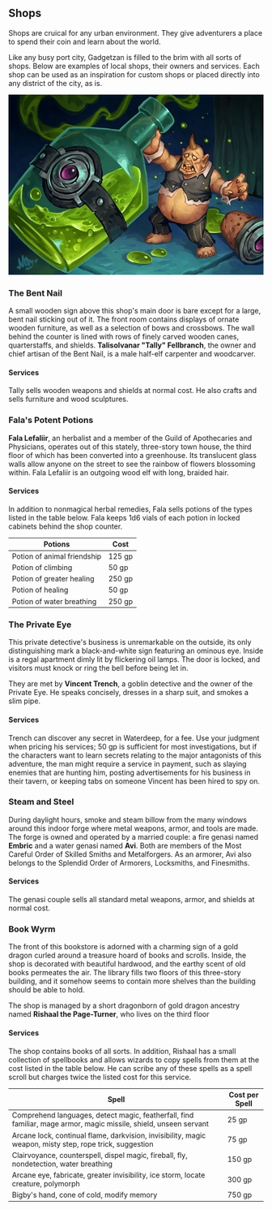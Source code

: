 ## Shops
Shops are cruical for any urban environment. They give adventurers a place to spend their coin and learn about the world.

Like any busy port city, Gadgetzan is filled to the brim with all sorts of shops. Below are examples of local shops, their owners and services. Each shop can be used as an inspiration for custom shops or placed directly into any district of the city, as is.

![Pint-Size Potion](../references/images/pint-size-potion.jpg)

### The Bent Nail
A small wooden sign above this shop's main door is bare except for a large, bent nail sticking out of it. The front room contains displays of ornate wooden furniture, as well as a selection of bows and crossbows. The wall behind the counter is lined with rows of finely carved wooden canes, quarterstaffs, and shields. **Talisolvanar "Tally" Fellbranch**, the owner and chief artisan of the Bent Nail, is a male half-elf carpenter and woodcarver.

#### Services
Tally sells wooden weapons and shields at normal cost. He also crafts and sells furniture and wood sculptures.

### Fala's Potent Potions

**Fala Lefaliir**, an herbalist and a member of the Guild of Apothecaries and Physicians, operates out of this stately, three-story town house, the third floor of which has been converted into a greenhouse. Its translucent glass walls allow anyone on the street to see the rainbow of flowers blossoming within. Fala Lefaliir is an outgoing wood elf with long, braided hair.

#### Services
In addition to nonmagical herbal remedies, Fala sells potions of the types listed in the table below. Fala keeps 1d6 vials of each potion in locked cabinets behind the shop counter.

| Potions                     | Cost   |
|-----------------------------|--------|
| Potion of animal friendship | 125 gp |
| Potion of climbing          | 50 gp  |
| Potion of greater healing   | 250 gp |
| Potion of healing           | 50 gp  |
| Potion of water breathing   | 250 gp |

### The Private Eye
This private detective's business is unremarkable on the outside, its only distinguishing mark a black-and-white sign featuring an ominous eye. Inside is a regal apartment dimly lit by flickering oil lamps. The door is locked, and visitors must knock or ring the bell before being let in.

They are met by **Vincent Trench**, a goblin detective and the owner of the Private Eye. He speaks concisely, dresses in a sharp suit, and smokes a slim pipe.

#### Services
Trench can discover any secret in Waterdeep, for a fee. Use your judgment when pricing his services; 50 gp is sufficient for most investigations, but if the characters want to learn secrets relating to the major antagonists of this adventure, the man might require a service in payment, such as slaying enemies that are hunting him, posting advertisements for his business in their tavern, or keeping tabs on someone Vincent has been hired to spy on.

### Steam and Steel
During daylight hours, smoke and steam billow from the many windows around this indoor forge where metal weapons, armor, and tools are made. The forge is owned and operated by a married couple: a fire genasi named **Embric** and a water genasi named **Avi**. Both are members of the Most Careful Order of Skilled Smiths and Metalforgers. As an armorer, Avi also belongs
to the Splendid Order of Armorers, Locksmiths, and Finesmiths.

#### Services
The genasi couple sells all standard metal weapons, armor, and shields at normal cost.

### Book Wyrm
The front of this bookstore is adorned with a charming sign of a gold dragon curled around a treasure hoard of books and scrolls. Inside, the shop is decorated with beautiful hardwood, and the earthy scent of old books permeates the air. The library fills two floors of this three-story building, and it somehow seems to contain more shelves than the building should be able to hold.

The shop is managed by a short dragonborn of gold dragon ancestry named **Rishaal the Page-Turner**, who lives on the third floor

#### Services
The shop contains books of all sorts. In addition, Rishaal has a small collection of spellbooks and allows wizards to copy spells from them at the cost listed in the table below. He can scribe any of these spells as a spell scroll but charges twice the listed cost for this service.

| Spell                                                                                                             | Cost per Spell |
|-------------------------------------------------------------------------------------------------------------------|----------------|
| Comprehend languages, detect magic, featherfall, find familiar, mage armor, magic missile, shield, unseen servant | 25 gp          |
| Arcane lock, continual flame, darkvision, invisibility, magic weapon, misty step, rope trick, suggestion          | 75 gp          |
| Clairvoyance, counterspell, dispel magic, fireball, fly, nondetection, water breathing                            | 150 gp         |
| Arcane eye, fabricate, greater invisibility, ice storm, locate creature, polymorph                                | 300 gp         |
| Bigby's hand, cone of cold, modify memory                                                                         | 750 gp         |